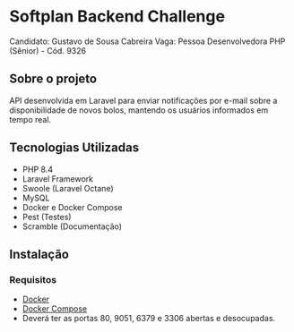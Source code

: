 # Softplan Backend Challenge

Candidato: Gustavo de Sousa Cabreira
Vaga: Pessoa Desenvolvedora PHP (Sênior) - Cód. 9326

## Sobre o projeto

API desenvolvida em Laravel para enviar notificações por e-mail sobre a disponibilidade de novos bolos, mantendo os usuários informados em tempo real.

## Tecnologias Utilizadas

- PHP 8.4
- Laravel Framework
- Swoole (Laravel Octane)
- MySQL
- Docker e Docker Compose
- Pest (Testes)
- Scramble (Documentação)

## Instalação

### Requisitos

- [Docker](https://docs.docker.com/engine/install/)
- [Docker Compose](https://docs.docker.com/compose/install/)
- Deverá ter as portas 80, 9051, 6379 e 3306 abertas e desocupadas.
